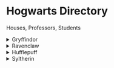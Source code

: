 # Hogwarts Directory

Houses, Professors, Students

<details> <summary>Gryffindor</summary>

- Founder 
    - Godric Gryffindor
- Headmaster
    - Albus Dumbledore
- Head of House
    - Professor McGonagall: Teaches Transfiguration
- Professors of Note
    - Rubeus Hagrid: Teaches Care of Magical Creatures
    - Remus Lupin: Taught Defense Against the Dark Arts
</details>

<details> <summary>Ravenclaw</summary>

- Founder
    - Rowena Ravenclaw
- Headmaster
    - Fortescue
- Head of House
    - Professor Flitwick: Teaches Charms
- Professors of Note
    - Quirinus Quirrell: Taught Defense Against the Dark Arts
    - Sybill Trelawney: Teaches Divination
    - Gilderoy Lockhart: Taught Defense Against the Dark Arts
</details>

<details> <summary>Hufflepuff</summary>

- Founder
    - Helga Hufflepuff
- Headmaster
    - Armando Dippet
- Head of House
    - Professor Sprout: Teaches Herbology
- Professors of Note
    - Cuthbert Binns: Teaches History of Magic
</details>

<details> <summary>Syltherin</summary>

- Founder
    - Salazar Slytherin
- Headmaster
    - Phineas Nigellus Black
- Head of House
    - Professor Snape: Teaches Potions
- Professors of Note
    - Dolores Umbridge: Taught Defence Against the Dark Arts
    - Horace Slughorn: Taught Potions
</details>